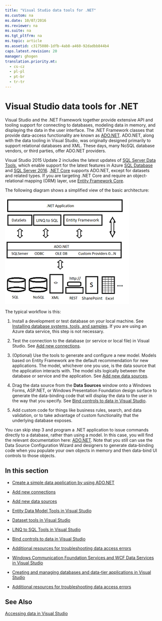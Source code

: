 ```yaml
---
title: "Visual Studio data tools for .NET"
ms.custom: na
ms.date: 10/07/2016
ms.reviewer: na
ms.suite: na
ms.tgt_pltfrm: na
ms.topic: article
ms.assetid: c3175080-1dfb-4ab8-a460-92dadbb844b4
caps.latest.revision: 20
manager: ghogen
translation.priority.mt: 
  - cs-cz
  - pl-pl
  - pt-br
  - tr-tr
---
```

# Visual Studio data tools for .NET
Visual Studio and the .NET Framework together provide extensive API and tooling support for connecting to databases, modeling data in memory, and displaying the data in the user interface.  The .NET Framework classes that provide data-access functionality are known as [ADO.NET](https://msdn.microsoft.com/en-us/library/e80y5yhx\(v=vs.110\).aspx). ADO.NET, along with the data tooling in Visual Studio, was originally designed primarily to support relational databases and XML. These days,  many NoSQL database vendors, or third parties, offer ADO.NET providers.  
  
 Visual Studio 2015 Update 2 includes the latest updates of            [SQL Server Data Tools](https://msdn.microsoft.com/library/hh272686\(v=vs.103\).aspx), which enable support for the latest features in Azure [SQL Database](https://azure.microsoft.com/en-us/services/sql-database/) and [SQL Server 2016](https://www.microsoft.com/en-us/server-cloud/products/sql-server-2016/). [.NET Core](https://www.dotnetfoundation.org/netcore) supports ADO.NET, except for datasets and related types. If you are targeting .NET Core and require an object-relational mapping (ORM) layer, use [Entity Framework Core](https://msdn.microsoft.com/en-us/data/ef.aspx).  
  
 The following diagram shows a simplified view of  the basic architecture:  
  
 ![ADO.NET Architecture](../VS_raddata/media/raddata-ADO.NET-Architecture-Diagram.png "raddata ADO.NET Architecture Diagram")  
  
 The typical workflow is this:  
  
1.  Install a development or test database on your local machine. See [Installing database systems, tools, and samples](../VS_raddata/Installing-database-systems--tools--and-samples.md). If you are using an Azure data service, this step is not necessary.  
  
2.  Test the connection to the database (or service or local file) in Visual Studio. See [Add new connections](../VS_raddata/Add-new-connections.md).  
  
3.  (Optional) Use the tools to generate and configure a new model. Models based on Entity Framework are the default recommendation for new applications. The model, whichever one you use,  is the data source that the application interacts with. The model sits logically between the database or service and the application.  See [Add new data sources](../VS_raddata/Add-new-data-sources.md).  
  
4.  Drag the data source from the **Data Sources** window onto a Windows Forms, ASP.NET, or Windows Presentation Foundation design surface to generate the data-binding code that will display the data to the user in the way that you specify. See [Bind controls to data in Visual Studio](../VS_raddata/Bind-controls-to-data-in-Visual-Studio.md).  
  
5.  Add custom code for things like business rules, search, and data validation, or to take advantage of custom functionality that the underlying database exposes.  
  
 You can skip step 3 and program a .NET application to issue commands directly to a database, rather than using a model. In this case, you will find the relevant documentation here: [ADO.NET](https://msdn.microsoft.com/en-us/library/e80y5yhx\(v=vs.110\).aspx). Note that you still can use the   Data Source Configuration Wizard and designers to generate data-binding code when you populate your own objects in memory and then data-bind UI controls to those objects.  
  
## In this section  
  
-   [Create a simple data application by using ADO.NET](../VS_raddata/Create-a-simple-data-application-by-using-ADO.NET.md)  
  
-   [Add new connections](../VS_raddata/Add-new-connections.md)  
  
-   [Add new data sources](../VS_raddata/Add-new-data-sources.md)  
  
-   [Entity Data Model Tools in Visual Studio](../VS_raddata/Entity-Data-Model-Tools-in-Visual-Studio.md)  
  
-   [Dataset tools in Visual Studio](../VS_raddata/Dataset-tools-in-Visual-Studio.md)  
  
-   [LINQ to SQL Tools in Visual Studio](../VS_raddata/LINQ-to-SQL-Tools-in-Visual-Studio2.md)  
  
-   [Bind controls to data in Visual Studio](../VS_raddata/Bind-controls-to-data-in-Visual-Studio.md)  
  
-   [Additional resources for troubleshooting data access errors](../VS_raddata/Additional-resources-for-troubleshooting-data-access-errors.md)  
  
-   [Windows Communication Foundation Services and WCF Data Services in Visual Studio](../VS_raddata/Windows-Communication-Foundation-Services-and-WCF-Data-Services-in-Visual-Studio.md)  
  
-   [Creating and managing databases and data-tier applications in Visual Studio](../VS_raddata/Creating-and-managing-databases-and-data-tier-applications-in-Visual-Studio.md)  
  
-   [Additional resources for troubleshooting data access errors](../VS_raddata/Additional-resources-for-troubleshooting-data-access-errors.md)  
  
## See Also  
 [Accessing data in Visual Studio](../VS_raddata/Accessing-data-in-Visual-Studio.md)